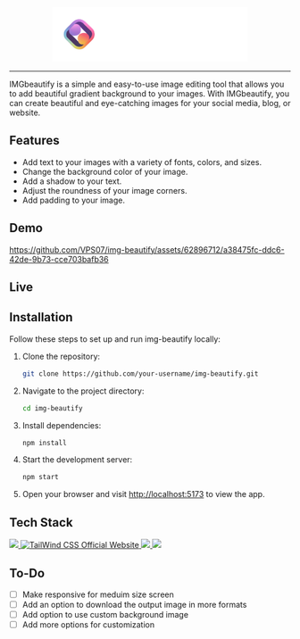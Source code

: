 <div align="center"><img src="./public/logo.png" width="350px"/></div>

---

IMGbeautify is a simple and easy-to-use image editing tool that allows you to add beautiful gradient background to your images. With IMGbeautify, you can create beautiful and eye-catching images for your social media, blog, or website.

## Features

- Add text to your images with a variety of fonts, colors, and sizes.
- Change the background color of your image.
- Add a shadow to your text.
- Adjust the roundness of your image corners.
- Add padding to your image.

## Demo

https://github.com/VPS07/img-beautify/assets/62896712/a38475fc-ddc6-42de-9b73-cce703bafb36

## Live

## Installation

Follow these steps to set up and run img-beautify locally:

1. Clone the repository:

   ```bash
   git clone https://github.com/your-username/img-beautify.git
   ```

2. Navigate to the project directory:

   ```bash
   cd img-beautify
   ```

3. Install dependencies:

   ```bash
   npm install
   ```

4. Start the development server:

   ```bash
   npm start
   ```

5. Open your browser and visit [http://localhost:5173](http://localhost:5173) to view the app.

## Tech Stack

<p>
  <a href="https://react.dev/">
    <img src="https://img.shields.io/badge/-Reactjs-292c33?style=for-the-badge&logo=react" />
  </a>
  <a href="https://tailwindcss.com/">
    <img src="https://img.shields.io/badge/tailwind_css-292c33?style=for-the-badge&logo=tailwindcss" alt="TailWind CSS Official Website"/>
  </a>
  <a href="https://www.typescriptlang.org/">
    <img src="https://img.shields.io/badge/-typescript-292c33?style=for-the-badge&logo=typescript" />
  </a>
  <a href="https://vitejs.dev/">
    <img src="https://img.shields.io/badge/-vite-292c33?style=for-the-badge&logo=vite" />
  </a>
</p>

## To-Do

- [ ] Make responsive for meduim size screen
- [ ] Add an option to download the output image in more formats
- [ ] Add option to use custom background image
- [ ] Add more options for customization

